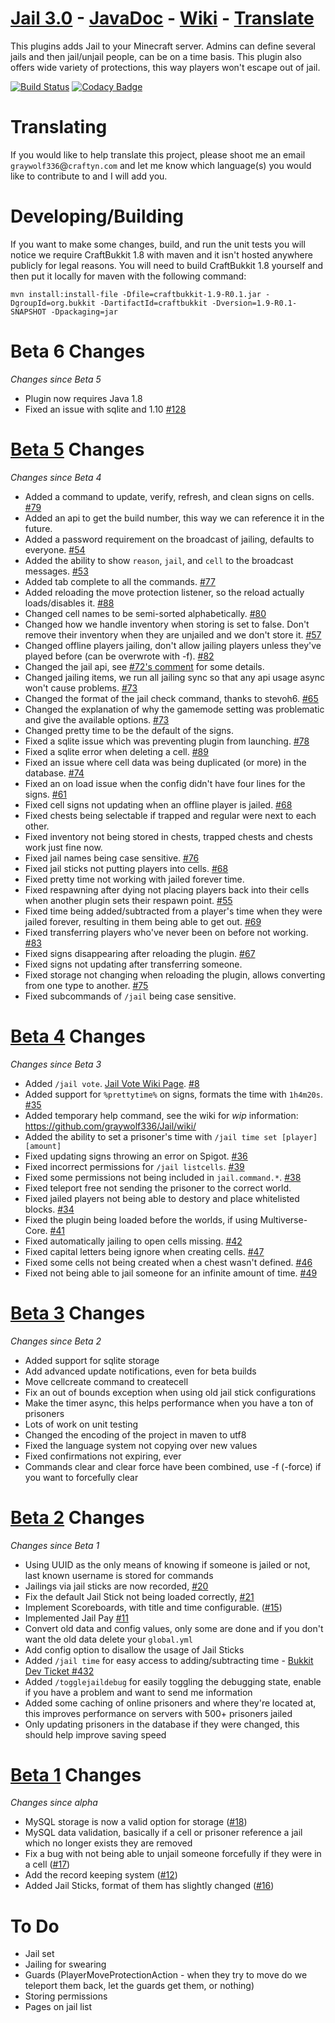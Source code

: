 [Jail 3.0](http://ci.graywolf336.com/job/Jail/) - [JavaDoc](http://ci.graywolf336.com/job/Jail/javadoc) - [Wiki](https://github.com/graywolf336/Jail/wiki) - [Translate](https://translate.lingohub.com/craftyn/jail-plugin/dashboard)
====
This plugins adds Jail to your Minecraft server. Admins can define several jails and then jail/unjail people, can be on a time basis. This plugin also offers wide variety of protections, this way players won't escape out of jail.

[![Build Status](http://ci.graywolf336.com/job/Jail/badge/icon)](http://ci.graywolf336.com/job/Jail/) [![Codacy Badge](https://api.codacy.com/project/badge/Grade/7934cceb4d27488f99ccba52f30681d1)](https://www.codacy.com/app/graywolf336/Jail?utm_source=github.com&amp;utm_medium=referral&amp;utm_content=graywolf336/Jail&amp;utm_campaign=Badge_Grade)

Translating
===
If you would like to help translate this project, please shoot me an email `graywolf336`@`craftyn.com` and let me know which language(s) you would like to contribute to and I will add you.

Developing/Building
===
If you want to make some changes, build, and run the unit tests you will notice we require CraftBukkit 1.8 with maven and it isn't hosted anywhere publicly for legal reasons. You will need to build CraftBukkit 1.8 yourself and then put it locally for maven with the following command:

`mvn install:install-file -Dfile=craftbukkit-1.9-R0.1.jar -DgroupId=org.bukkit -DartifactId=craftbukkit -Dversion=1.9-R0.1-SNAPSHOT -Dpackaging=jar`

Beta 6 Changes
===
*Changes since Beta 5*
* Plugin now requires Java 1.8
* Fixed an issue with sqlite and 1.10 [#128](https://github.com/graywolf336/Jail/issues/128)

[Beta 5](https://github.com/graywolf336/Jail/releases/tag/v3.0.0-beta.5) Changes
===
*Changes since Beta 4*
* Added a command to update, verify, refresh, and clean signs on cells. [#79](https://github.com/graywolf336/Jail/issues/79)
* Added an api to get the build number, this way we can reference it in the future.
* Added a password requirement on the broadcast of jailing, defaults to everyone. [#54](https://github.com/graywolf336/Jail/issues/54)
* Added the ability to show `reason`, `jail`, and `cell` to the broadcast messages. [#53](https://github.com/graywolf336/Jail/issues/53)
* Added tab complete to all the commands. [#77](https://github.com/graywolf336/Jail/issues/77)
* Added reloading the move protection listener, so the reload actually loads/disables it. [#88](https://github.com/graywolf336/Jail/issues/88)
* Changed cell names to be semi-sorted alphabetically. [#80](https://github.com/graywolf336/Jail/issues/80)
* Changed how we handle inventory when storing is set to false. Don't remove their inventory when they are unjailed and we don't store it. [#57](https://github.com/graywolf336/Jail/issues/57)
* Changed offline players jailing, don't allow jailing players unless they've played before (can be overwrote with -f). [#82](https://github.com/graywolf336/Jail/issues/82)
* Changed the jail api, see [#72's comment](https://github.com/graywolf336/Jail/issues/72#issuecomment-104757472) for some details.
* Changed jailing items, we run all jailing sync so that any api usage async won't cause problems. [#73](https://github.com/graywolf336/Jail/issues/73)
* Changed the format of the jail check command, thanks to stevoh6. [#65](https://github.com/graywolf336/Jail/pull/65)
* Changed the explanation of why the gamemode setting was problematic and give the available options. [#73](https://github.com/graywolf336/Jail/issues/73)
* Changed pretty time to be the default of the signs.
* Fixed a sqlite issue which was preventing plugin from launching. [#78](https://github.com/graywolf336/Jail/issues/78)
* Fixed a sqlite error when deleting a cell. [#89](https://github.com/graywolf336/Jail/issues/89)
* Fixed an issue where cell data was being duplicated (or more) in the database. [#74](https://github.com/graywolf336/Jail/issues/74)
* Fixed an on load issue when the config didn't have four lines for the signs. [#61](https://github.com/graywolf336/Jail/issues/61)
* Fixed cell signs not updating when an offline player is jailed. [#68](https://github.com/graywolf336/Jail/issues/68)
* Fixed chests being selectable if trapped and regular were next to each other.
* Fixed inventory not being stored in chests, trapped chests and chests work just fine now.
* Fixed jail names being case sensitive. [#76](https://github.com/graywolf336/Jail/issues/76)
* Fixed jail sticks not putting players into cells. [#68](https://github.com/graywolf336/Jail/issues/68)
* Fixed pretty time not working with jailed forever time.
* Fixed respawning after dying not placing players back into their cells when another plugin sets their respawn point. [#55](https://github.com/graywolf336/Jail/issues/55)
* Fixed time being added/subtracted from a player's time when they were jailed forever, resulting in them being able to get out. [#69](https://github.com/graywolf336/Jail/issues/69)
* Fixed transferring players who've never been on before not working. [#83](https://github.com/graywolf336/Jail/issues/83)
* Fixed signs disappearing after reloading the plugin. [#67](https://github.com/graywolf336/Jail/issues/67)
* Fixed signs not updating after transferring someone.
* Fixed storage not changing when reloading the plugin, allows converting from one type to another. [#75](https://github.com/graywolf336/Jail/issues/75)
* Fixed subcommands of `/jail` being case sensitive.

[Beta 4](https://github.com/graywolf336/Jail/releases/tag/v3.0.0-beta.4) Changes
===
*Changes since Beta 3*
* Added `/jail vote`. [Jail Vote Wiki Page](https://github.com/graywolf336/Jail/wiki/Jail-Vote). [#8](https://github.com/graywolf336/Jail/issues/8)
* Added support for `%prettytime%` on signs, formats the time with `1h4m20s`. [#35](https://github.com/graywolf336/Jail/issues/35)
* Added temporary help command, see the wiki for *wip* information: https://github.com/graywolf336/Jail/wiki/
* Added the ability to set a prisoner's time with `/jail time set [player] [amount]`
* Fixed updating signs throwing an error on Spigot. [#36](https://github.com/graywolf336/Jail/issues/36)
* Fixed incorrect permissions for `/jail listcells`. [#39](https://github.com/graywolf336/Jail/issues/39)
* Fixed some permissions not being included in `jail.command.*`. [#38](https://github.com/graywolf336/Jail/issues/38)
* Fixed teleport free not sending the prisoner to the correct world.
* Fixed jailed players not being able to destory and place whitelisted blocks. [#34](https://github.com/graywolf336/Jail/issues/34)
* Fixed the plugin being loaded before the worlds, if using Multiverse-Core. [#41](https://github.com/graywolf336/Jail/issues/41)
* Fixed automatically jailing to open cells missing. [#42](https://github.com/graywolf336/Jail/issues/42)
* Fixed capital letters being ignore when creating cells. [#47](https://github.com/graywolf336/Jail/issues/47)
* Fixed some cells not being created when a chest wasn't defined. [#46](https://github.com/graywolf336/Jail/issues/46)
* Fixed not being able to jail someone for an infinite amount of time. [#49](https://github.com/graywolf336/Jail/issues/49)

[Beta 3](https://github.com/graywolf336/Jail/releases/tag/v3.0.0-beta.3) Changes
===
*Changes since Beta 2*
* Added support for sqlite storage
* Add advanced update notifications, even for beta builds
* Move cellcreate command to createcell
* Fix an out of bounds exception when using old jail stick configurations
* Make the timer async, this helps performance when you have a ton of prisoners
* Lots of work on unit testing
* Changed the encoding of the project in maven to utf8
* Fixed the language system not copying over new values
* Fixed confirmations not expiring, ever
* Commands clear and clear force have been combined, use -f (-force) if you want to forcefully clear

[Beta 2](https://github.com/graywolf336/Jail/releases/tag/v3.0.0-beta.2) Changes
===
*Changes since Beta 1*
* Using UUID as the only means of knowing if someone is jailed or not, last known username is stored for commands
* Jailings via jail sticks are now recorded, [#20](https://github.com/graywolf336/Jail/issues/20)
* Fix the default Jail Stick not being loaded correctly, [#21](https://github.com/graywolf336/Jail/issues/21)
* Implement Scoreboards, with title and time configurable. ([#15](https://github.com/graywolf336/Jail/issues/15))
* Implemented Jail Pay [#11](https://github.com/graywolf336/Jail/issues/11)
* Convert old data and config values, only some are done and if you don't want the old data delete your `global.yml`
* Add config option to disallow the usage of Jail Sticks
* Added `/jail time` for easy access to adding/subtracting time - [Bukkit Dev Ticket #432](http://dev.bukkit.org/bukkit-plugins/jail/tickets/432/)
* Added `/togglejaildebug` for easily toggling the debugging state, enable if you have a problem and want to send me information
* Added some caching of online prisoners and where they're located at, this improves performance on servers with 500+ prisoners jailed
* Only updating prisoners in the database if they were changed, this should help improve saving speed

[Beta 1](https://github.com/graywolf336/Jail/releases/tag/v3.0.0-beta.1) Changes
===
*Changes since alpha*
* MySQL storage is now a valid option for storage ([#18](https://github.com/graywolf336/Jail/issues/18))
* MySQL data validation, basically if a cell or prisoner reference a jail which no longer exists they are removed
* Fix a bug with not being able to unjail someone forcefully if they were in a cell ([#17](https://github.com/graywolf336/Jail/issues/17))
* Add the record keeping system ([#12](https://github.com/graywolf336/Jail/issues/12))
* Added Jail Sticks, format of them has slightly changed ([#16](https://github.com/graywolf336/Jail/issues/16))

To Do
===
* Jail set
* Jailing for swearing
* Guards (PlayerMoveProtectionAction - when they try to move do we teleport them back, let the guards get them, or nothing)
* Storing permissions
* Pages on jail list
